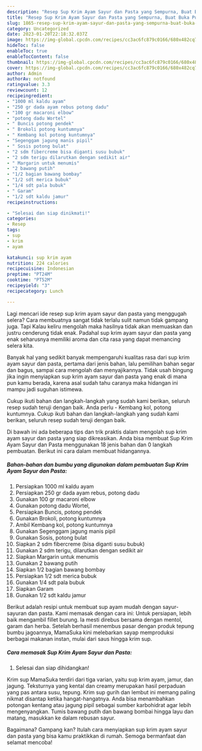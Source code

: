 ```yaml
---
description: "Resep Sup Krim Ayam Sayur dan Pasta yang Sempurna, Buat Buka Puasa Bikin Ngiler"
title: "Resep Sup Krim Ayam Sayur dan Pasta yang Sempurna, Buat Buka Puasa Bikin Ngiler"
slug: 1865-resep-sup-krim-ayam-sayur-dan-pasta-yang-sempurna-buat-buka-puasa-bikin-ngiler
category: Uncategorized
date: 2023-01-20T22:18:32.037Z
image: https://img-global.cpcdn.com/recipes/cc3ac6fc879c0166/680x482cq70/sup-krim-ayam-sayur-dan-pasta-foto-resep-utama.jpg
hideToc: false
enableToc: true
enableTocContent: false
thumbnail: https://img-global.cpcdn.com/recipes/cc3ac6fc879c0166/680x482cq70/sup-krim-ayam-sayur-dan-pasta-foto-resep-utama.jpg
cover: https://img-global.cpcdn.com/recipes/cc3ac6fc879c0166/680x482cq70/sup-krim-ayam-sayur-dan-pasta-foto-resep-utama.jpg
author: Admin
authorAv: notfound
ratingvalue: 3.3
reviewcount: 12
recipeingredient:
- "1000 ml kaldu ayam"
- "250 gr dada ayam rebus potong dadu"
- "100 gr macaroni elbow"
- "potong dadu Wortel"
- " Buncis potong pendek"
- " Brokoli potong kuntumnya"
- " Kembang kol potong kuntumnya"
- "Segenggam jagung manis pipil"
- " Sosis potong bulat"
- "2 sdm fibercreme bisa diganti susu bubuk"
- "2 sdm terigu dilarutkan dengan sedikit air"
- " Margarin untuk menumis"
- "2 bawang putih"
- "1/2 bagian bawang bombay"
- "1/2 sdt merica bubuk"
- "1/4 sdt pala bubuk"
- " Garam"
- "1/2 sdt kaldu jamur"
recipeinstructions:

- "Selesai dan siap dinikmati!"
categories:
- Resep
tags:
- sup
- krim
- ayam

katakunci: sup krim ayam 
nutrition: 224 calories
recipecuisine: Indonesian
preptime: "PT24M"
cooktime: "PT52M"
recipeyield: "3"
recipecategory: Lunch

---
```



Lagi mencari ide resep sup krim ayam sayur dan pasta yang menggugah selera? Cara membuatnya sangat tidak terlalu sulit namun tidak gampang juga. Tapi Kalau keliru mengolah maka hasilnya tidak akan memuaskan dan justru cenderung tidak enak. Padahal sup krim ayam sayur dan pasta yang enak seharusnya memiliki aroma dan cita rasa yang dapat memancing selera kita.


Banyak hal yang sedikit banyak mempengaruhi kualitas rasa dari sup krim ayam sayur dan pasta, pertama dari jenis bahan, lalu pemilihan bahan segar dan bagus, sampai cara mengolah dan menyajikannya. Tidak usah bingung jika ingin menyiapkan sup krim ayam sayur dan pasta yang enak di mana pun kamu berada, karena asal sudah tahu caranya maka hidangan ini mampu jadi suguhan istimewa.

Cukup ikuti bahan dan langkah-langkah yang sudah kami berikan, seluruh resep sudah teruji dengan baik. Anda perlu - Kembang kol, potong kuntumnya. Cukup ikuti bahan dan langkah-langkah yang sudah kami berikan, seluruh resep sudah teruji dengan baik.


Di bawah ini ada beberapa tips dan trik praktis dalam mengolah sup krim ayam sayur dan pasta yang siap dikreasikan. Anda bisa membuat Sup Krim Ayam Sayur dan Pasta menggunakan 18 jenis bahan dan 0 langkah pembuatan. Berikut ini cara dalam membuat hidangannya.

<!--inarticleads1-->

##### Bahan-bahan dan bumbu yang digunakan dalam pembuatan Sup Krim Ayam Sayur dan Pasta:

1. Persiapkan 1000 ml kaldu ayam
1. Persiapkan 250 gr dada ayam rebus, potong dadu
1. Gunakan 100 gr macaroni elbow
1. Gunakan potong dadu Wortel,
1. Persiapkan  Buncis, potong pendek
1. Gunakan  Brokoli, potong kuntumnya
1. Ambil  Kembang kol, potong kuntumnya
1. Gunakan Segenggam jagung manis pipil
1. Gunakan  Sosis, potong bulat
1. Siapkan 2 sdm fibercreme (bisa diganti susu bubuk)
1. Gunakan 2 sdm terigu, dilarutkan dengan sedikit air
1. Siapkan  Margarin untuk menumis
1. Gunakan 2 bawang putih
1. Siapkan 1/2 bagian bawang bombay
1. Persiapkan 1/2 sdt merica bubuk
1. Gunakan 1/4 sdt pala bubuk
1. Siapkan  Garam
1. Gunakan 1/2 sdt kaldu jamur


Berikut adalah resipi untuk membuat sup ayam mudah dengan sayur-sayuran dan pasta. Kami memasak dengan cara ini: Untuk persiapan, lebih baik mengambil fillet burung. Ia mesti direbus bersama dengan mentol, garam dan herba. Setelah berhasil menembus pasar dengan produk tepung bumbu jagoannya, MamaSuka kini melebarkan sayap memproduksi berbagai makanan instan, mulai dari saus hingga krim sup. 

<!--inarticleads2-->

##### Cara memasak Sup Krim Ayam Sayur dan Pasta:


1. Selesai dan siap dihidangkan!

Krim sup MamaSuka terdiri dari tiga varian, yaitu sup krim ayam, jamur, dan jagung. Teksturnya yang kental dan creamy merupakan hasil perpaduan yang pas antara susu, tepung. Krim sup gurih dan lembut ini memang paling nikmat disantap ketika hangat-hangatnya. Anda bisa menambahkan potongan kentang atau jagung pipil sebagai sumber karbohidrat agar lebih mengenyangkan. Tumis bawang putih dan bawang bombai hingga layu dan matang, masukkan ke dalam rebusan sayur. 

Bagaimana? Gampang kan? Itulah cara menyiapkan sup krim ayam sayur dan pasta yang bisa kamu praktikkan di rumah. Semoga bermanfaat dan selamat mencoba!
